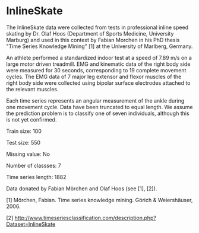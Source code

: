 # InlineSkate

The InlineSkate data were collected from tests in professional inline speed skating by Dr. Olaf Hoos (Department of Sports Medicine, University Marburg) and used in this context by Fabian Morchen in his PhD thesis "Time Series Knowledge Mining" [1] at the University of Marlberg, Germany. 

An athlete performed a standardized indoor test at a speed of 7.89 m/s on a large motor driven treadmill. EMG and kinematic data of the right body side were measured for 30 seconds, corresponding to 19 complete movement cycles. The EMG data of 7 major leg extensor and flexor muscles of the right body side were collected using bipolar surface electrodes attached to the relevant muscles. 

Each time series represents an angular measurement of the ankle during one movement cycle. Data have been truncated to equal length. We assume the prediction problem is to classify one of seven individuals, although this is not yet confirmed.

Train size: 100

Test size: 550

Missing value: No

Number of classses: 7

Time series length: 1882

Data donated by Fabian Mörchen and Olaf Hoos (see [1], [2]).

[1] Mörchen, Fabian. Time series knowledge mining. Görich & Weiershäuser, 2006.

[2] http://www.timeseriesclassification.com/description.php?Dataset=InlineSkate